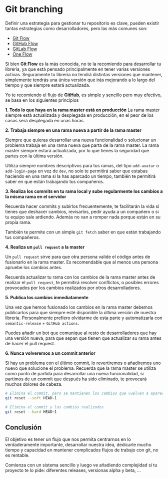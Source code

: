 # Git branching

Definir una estrategia para gestionar tu repositorio es clave, pueden existir tantas estrategias como desarrolladores, pero las más comunes son:

* [Git Flow](https://nvie.com/posts/a-successful-git-branching-model/)
* [GitHub Flow](https://guides.github.com/introduction/flow/)
* [GitLab Flow](https://about.gitlab.com/topics/version-control/what-is-gitlab-flow/)
* [One Flow](https://www.endoflineblog.com/oneflow-a-git-branching-model-and-workflow)

Si bien **Git Flow** es la más conocida, no te la recomiendo para desarrollar tu librería, ya que está pensado principalmente en tener varias versiones activas. Seguramente tu librería no tendrá distintas versiones que mantener, simplemente tendrás una única versión que irás mejorando a lo largo del tiempo y que siempre estará actualizada.

Yo te recomiendo el flujo de **GitHub**, es simple y sencillo pero muy efectivo, se basa en los siguientes principios

**1. Todo lo que haya en la rama master está en producción**
La rama master siempre está actualizada y desplegada en producción, en el peor de los casos será desplegada en unas horas.

**2. Trabaja siempre en una rama nueva a partir de la rama master**

Siempre que quieras desarrollar una nueva funcionalidad o solucionar un problema trabaja en una rama nueva que parta de la rama master. La rama master siempre estará actualizada, por lo que tienes la seguridad que partes con la última versión.

Utiliza siempre nombres descriptivos para tus ramas, del tipo `add-avatar` o `add-login-page` en vez de `dev`, no solo te permitirá saber que estabas haciendo en una rama si la has aparcado un tiempo, también te permitirá saber en que están trabajando tus compañeros.

**3. Realiza los commits en tu rama local y sube regularmente los cambios a la misma rama en el servidor**

Recuerda hacer commits y subirlos frecuentemente, te facilitarán la vida si tienes que deshacer cambios, revisarlos, pedir ayuda a un compañero o si tu equipo sale ardiendo. Además no van a romper nada porque están en su propia rama.

También te permite con un simple `git fetch` saber en que están trabajando tus compañeros.

**4. Realiza un `pull request` a la master**

Un `pull request` sirve para que otra persona valide el código antes de fusionarlo en la rama master. Es recomendable que al menos una persona apruebe los cambios antes.

Recuerda actualizar tu rama con los cambios de la rama master antes de realizar el `pull request`, te permitirá resolver conflictos, o posibles errores provocados por los cambios realizados por otros desarrolladores.

**5. Publica los cambios inmediatamente**

Una vez que hemos fusionado los cambios en la rama master debemos publicarlos para que siempre esté disponible la última versión de nuestra librería. Personalmente prefiero olvidarme de esta parte y automatizarla con `semantic-release` + `GitHub actions`.

Puedes añadir un bot que comunique al resto de desarrolladores que hay una versión nueva, para que sepan que tienen que actualizar su rama antes de hacer el pull request.

**6. Nunca volveremos a un commit anterior**

Si hay un problema con el último commit, lo revertiremos o añadiremos uno nuevo que solucione el problema. Recuerda que la rama master se utiliza como punto de partida para desarrollar una nueva funcionalidad, si partimos de un commit que después ha sido eliminado, te provocará muchos dolores de cabeza.

```sh
# Elimina el commit, pero se mantienen los cambios que vuelven a aparecer en el stage de git
git reset --soft HEAD~1

# Elimina el commit y los cambios realizados
git reset --hard HEAD~1
```

## Conclusión

El objetivo es tener un flujo que nos permita centrarnos en lo verdaderamente importante, desarrollar nuestra idea, dedicarle mucho tiempo y capacidad en mantener complicados flujos de trabajo con git, no es rentable.

Comienza con un sistema sencillo y luego ve añadiendo complejidad si tu proyecto te lo pide: diferentes releases, versionas alpha y beta, ...
